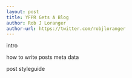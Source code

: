 ```yaml
---
layout: post
title: YFPR Gets A Blog
author: Rob J Loranger
author-url: https://twitter.com/robjloranger
---
```


intro

how to write posts meta data

post styleguide
